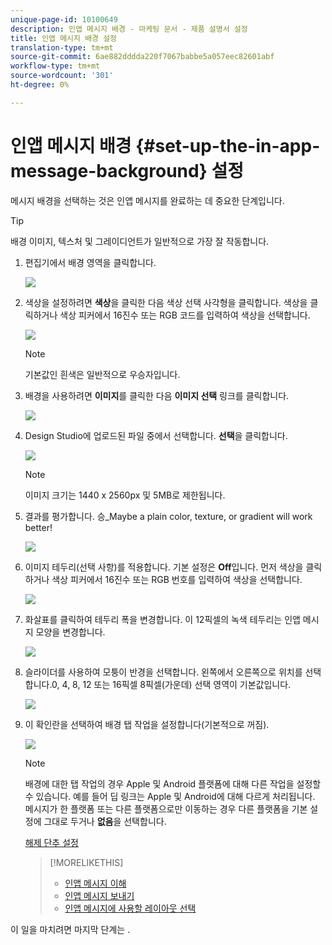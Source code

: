 ```yaml
---
unique-page-id: 10100649
description: 인앱 메시지 배경 - 마케팅 문서 - 제품 설명서 설정
title: 인앱 메시지 배경 설정
translation-type: tm+mt
source-git-commit: 6ae882dddda220f7067babbe5a057eec82601abf
workflow-type: tm+mt
source-wordcount: '301'
ht-degree: 0%

---
```



# 인앱 메시지 배경 {#set-up-the-in-app-message-background} 설정

메시지 배경을 선택하는 것은 인앱 메시지를 완료하는 데 중요한 단계입니다.

>[!TIP]
>
>배경 이미지, 텍스처 및 그레이디언트가 일반적으로 가장 잘 작동합니다.

1. 편집기에서 배경 영역을 클릭합니다.

   ![](assets/image2016-5-9-8-3a38-3a1.png)

1. 색상을 설정하려면 **색상**&#x200B;을 클릭한 다음 색상 선택 사각형을 클릭합니다. 색상을 클릭하거나 색상 피커에서 16진수 또는 RGB 코드를 입력하여 색상을 선택합니다.

   ![](assets/image2016-5-9-8-3a46-3a59.png)

   >[!NOTE]
   >
   >기본값인 흰색은 일반적으로 우승자입니다.

1. 배경을 사용하려면 **이미지**&#x200B;를 클릭한 다음 **이미지 선택** 링크를 클릭합니다.

   ![](assets/image2016-5-9-8-3a52-3a43.png)

1. Design Studio에 업로드된 파일 중에서 선택합니다. **선택**&#x200B;을 클릭합니다.

   ![](assets/image2016-5-9-9-3a0-3a2.png)

   >[!NOTE]
   >
   >이미지 크기는 1440 x 2560px 및 5MB로 제한됩니다.

1. 결과를 평가합니다. 승_Maybe a plain color, texture, or gradient will work better!

   ![](assets/image2016-5-9-9-3a2-3a33.png)

1. 이미지 테두리(선택 사항)를 적용합니다. 기본 설정은 **Off**&#x200B;입니다. 먼저 색상을 클릭하거나 색상 피커에서 16진수 또는 RGB 번호를 입력하여 색상을 선택합니다.

   ![](assets/image2016-5-9-9-3a54-3a8.png)

1. 화살표를 클릭하여 테두리 폭을 변경합니다. 이 12픽셀의 녹색 테두리는 인앱 메시지 모양을 변경합니다.

   ![](assets/image2016-5-9-9-3a58-3a38.png)

1. 슬라이더를 사용하여 모퉁이 반경을 선택합니다. 왼쪽에서 오른쪽으로 위치를 선택합니다.0, 4, 8, 12 또는 16픽셀 8픽셀(가운데) 선택 영역이 기본값입니다.

   ![](assets/image2016-5-6-9-3a39-3a28.png)

1. 이 확인란을 선택하여 배경 탭 작업을 설정합니다(기본적으로 꺼짐).

   ![](assets/image2016-5-9-10-3a6-3a10.png)

   >[!NOTE]
   >
   >배경에 대한 탭 작업의 경우 Apple 및 Android 플랫폼에 대해 다른 작업을 설정할 수 있습니다. 예를 들어 딥 링크는 Apple 및 Android에 대해 다르게 처리됩니다. 메시지가 한 플랫폼 또는 다른 플랫폼으로만 이동하는 경우 다른 플랫폼을 기본 설정에 그대로 두거나 **없음**&#x200B;을 선택합니다.

   [해제 단추 설정](set-up-the-dismiss-button-and-approve-the-message.md)

   >[!MORELIKETHIS]
   >
   >
   >    
   >    
   >    * [인앱 메시지 이해](../../../../product-docs/mobile-marketing/in-app-messages/understanding-in-app-messages.md)
   >    * [인앱 메시지 보내기](https://docs.marketo.com/pages/viewpage.action?pageid=10617378)
   >    * [인앱 메시지에 사용할 레이아웃 선택](choose-a-layout-for-your-in-app-message.md)


이 일을 마치려면 마지막 단계는 .